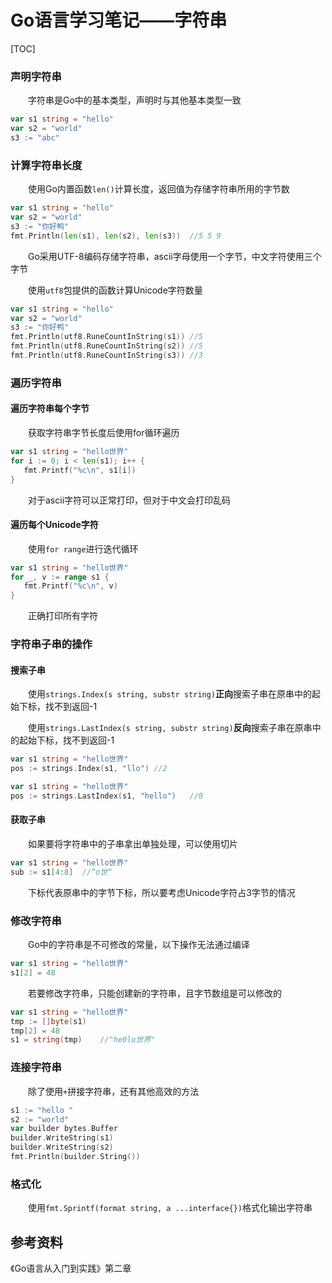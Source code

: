 # Go语言学习笔记——字符串

[TOC]

### 声明字符串

&emsp;&emsp;字符串是Go中的基本类型，声明时与其他基本类型一致

```go
var s1 string = "hello"
var s2 = "world"
s3 := "abc"
```

### 计算字符串长度

&emsp;&emsp;使用Go内置函数`len()`计算长度，返回值为存储字符串所用的字节数

```go
var s1 string = "hello"
var s2 = "world"
s3 := "你好鸭"
fmt.Println(len(s1), len(s2), len(s3))	//5 5 9
```

&emsp;&emsp;Go采用UTF-8编码存储字符串，ascii字母使用一个字节，中文字符使用三个字节

&emsp;&emsp;使用`utf8`包提供的函数计算Unicode字符数量

```go
var s1 string = "hello"
var s2 = "world"
s3 := "你好鸭"
fmt.Println(utf8.RuneCountInString(s1))	//5
fmt.Println(utf8.RuneCountInString(s2))	//5
fmt.Println(utf8.RuneCountInString(s3))	//3
```

### 遍历字符串

#### 遍历字符串每个字节

&emsp;&emsp;获取字符串字节长度后使用for循环遍历

```go
var s1 string = "hello世界"
for i := 0; i < len(s1); i++ {
   fmt.Printf("%c\n", s1[i])
}
```

&emsp;&emsp;对于ascii字符可以正常打印，但对于中文会打印乱码

#### 遍历每个Unicode字符

&emsp;&emsp;使用`for range`进行迭代循环

```go
var s1 string = "hello世界"
for _, v := range s1 {
   fmt.Printf("%c\n", v)
}
```

&emsp;&emsp;正确打印所有字符

### 字符串子串的操作

#### 搜索子串

&emsp;&emsp;使用`strings.Index(s string, substr string)`**正向**搜索子串在原串中的起始下标，找不到返回-1

&emsp;&emsp;使用`strings.LastIndex(s string, substr string)`**反向**搜索子串在原串中的起始下标，找不到返回-1

```go
var s1 string = "hello世界"
pos := strings.Index(s1, "llo")	//2

var s1 string = "hello世界"
pos := strings.LastIndex(s1, "hello")	//0
```

#### 获取子串

&emsp;&emsp;如果要将字符串中的子串拿出单独处理，可以使用切片

```go
var s1 string = "hello世界"
sub := s1[4:8]	//“o世“
```

&emsp;&emsp;下标代表原串中的字节下标，所以要考虑Unicode字符占3字节的情况

### 修改字符串

&emsp;&emsp;Go中的字符串是不可修改的常量，以下操作无法通过编译

```go
var s1 string = "hello世界"
s1[2] = 48
```

&emsp;&emsp;若要修改字符串，只能创建新的字符串，且字节数组是可以修改的

```go
var s1 string = "hello世界"
tmp := []byte(s1)
tmp[2] = 48
s1 = string(tmp)	//"he0lo世界"
```

### 连接字符串

&emsp;&emsp;除了使用`+`拼接字符串，还有其他高效的方法

```go
s1 := "hello "
s2 := "world"
var builder bytes.Buffer
builder.WriteString(s1)
builder.WriteString(s2)
fmt.Println(builder.String())
```

### 格式化

&emsp;&emsp;使用`fmt.Sprintf(format string, a ...interface{})`格式化输出字符串

## 参考资料

《Go语言从入门到实践》第二章